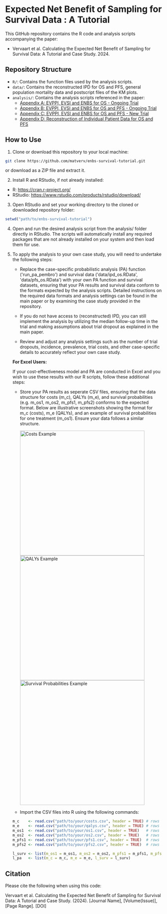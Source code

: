 # Expected Net Benefit of Sampling for Survival Data : A Tutorial
This GitHub repository contains the R code and analysis scripts accompanying the paper:
- Vervaart et al. Calculating the Expected Net Benefit of Sampling for Survival Data: A Tutorial and Case Study. 2024.

## Repository Structure

- `R/`: Contains the function files used by the analysis scripts.
- `data/`: Contains the reconstructed IPD for OS and PFS, general population mortality data and postscript files of the KM plots.
- `analysis/`: Contains the analysis scripts referenced in the paper:
   - [Appendix A: EVPPI, EVSI and ENBS for OS - Ongoing Trial](https://github.com/matverv/enbs-survival-tutorial/blob/main/analysis/S1_main_paper.R)
   - [Appendix B: EVPPI, EVSI and ENBS for OS and PFS - Ongoing Trial](https://github.com/matverv/enbs-survival-tutorial/blob/main/analysis/S2_os_and_pfs.R)
   - [Appendix C: EVPPI, EVSI and ENBS for OS and PFS - New Trial](https://github.com/matverv/enbs-survival-tutorial/blob/main/analysis/S3_new_trial.R)
   - [Appendix D: Reconstruction of Individual Patient Data for OS and PFS](https://github.com/matverv/enbs-survival-tutorial/blob/main/analysis/S4_reconstruct_ipdR.R)

## How to Use

1. Clone or download this repository to your local machine:

```bash
git clone https://github.com/matverv/enbs-survival-tutorial.git
```
  
or download as a ZIP file and extract it.

2. Install R and RStudio, if not already installed:
- R: https://cran.r-project.org/
- RStudio: https://www.rstudio.com/products/rstudio/download/

3. Open RStudio and set your working directory to the cloned or downloaded repository folder:

```r
setwd("path/to/enbs-survival-tutorial")
```

4. Open and run the desired analysis script from the analysis/ folder directly in RStudio. The scripts will automatically install any required packages that are not already installed on your system and then load them for use.

5. To apply the analysis to your own case study, you will need to undertake the following steps:

    - Replace the case-specific probabilistic analysis (PA) function ('run_pa_pembro') and survival data ('data/ipd_os.RData', 'data/pfs_os.RData') with your own PA function and survival datasets, ensuring that your PA results and survival data conform to the formats expected by the analysis scripts. Detailed instructions on the required data formats and analysis settings can be found in the main paper or by examining the case study provided in the repository.

    - If you do not have access to (reconstructed) IPD, you can still implement the analysis by utilizing the median follow-up time in the trial and making assumptions about trial dropout as explained in the main paper.

    - Review and adjust any analysis settings such as the number of trial dropouts, incidence, prevalence, trial costs, and other case-specific details to accurately reflect your own case study.

    **For Excel Users:**

    If your cost-effectiveness model and PA are conducted in Excel and you wish to use these results with our R scripts, follow these additional steps:

      - Store your PA results as seperate CSV files, ensuring that the data structure for costs (m_c), QALYs (m_e), and survival probabilities (e.g. m_os1, m_os2, m_pfs1, m_pfs2) conforms to the expected format. Below are illustrative screenshots showing the format for m_c (costs), m_e (QALYs), and an example of survival probabilities for one treatment (m_os1). Ensure your data follows a similar structure. 
       <p float="left">
        <img src="https://github.com/matverv/enbs-survival-tutorial/assets/58030182/3fe35bd2-45a7-4e20-b766-8187a0fdc98a" alt="Costs Example" width="400"/>
        <img src="https://github.com/matverv/enbs-survival-tutorial/assets/58030182/cb0b37ed-6dab-4ed9-8cb2-299e9e52d36e" alt="QALYs Example" width="400"/> 
        <img src="https://github.com/matverv/enbs-survival-tutorial/assets/58030182/48d82676-b2cb-4e8c-a3b8-365f13276e19" alt="Survival Probabilities Example" width="400"/>
      </p>

      - Import the CSV files into R using the following commands:

      ```r
      m_c    <- read.csv("path/to/your/costs.csv", header = TRUE) # rows index the PA simulations and columns index the treatment strategies
      m_e    <- read.csv("path/to/your/qalys.csv", header = TRUE) # rows index the PA simulations and columns index the treatment strategies
      m_os1  <- read.csv("path/to/your/os1.csv", header = TRUE)   # rows index the model cycles and columns index the PA simulations
      m_os2  <- read.csv("path/to/your/os2.csv", header = TRUE)   # rows index the model cycles and columns index the PA simulations
      m_pfs1 <- read.csv("path/to/your/pfs1.csv", header = TRUE)  # rows index the model cycles and columns index the PA simulations
      m_pfs2 <- read.csv("path/to/your/pfs2.csv", header = TRUE)  # rows index the model cycles and columns index the PA simulations

      l_surv <- list(m_os1 = m_os1, m_os2 = m_os2, m_pfs1 = m_pfs1, m_pfs2 = m_pfs2)
      l_pa   <- list(m_c = m_c, m_e = m_e, l_surv = l_surv)
      ```


## Citation

Please cite the following when using this code:

   Vervaart et al. Calculating the Expected Net Benefit of Sampling for Survival Data: A Tutorial and Case Study. (2024). [Journal Name], [Volume(Issue)], [Page Range]. [DOI]

